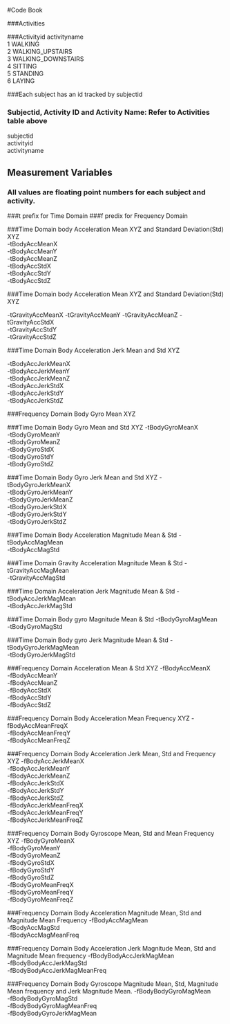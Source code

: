 #Code Book

###Activities

###Activityid       activityname  
1 		 WALKING  
2 		 WALKING_UPSTAIRS  
3 		 WALKING_DOWNSTAIRS  
4 		 SITTING  
5 		 STANDING  
6 		 LAYING  

###Each subject has an id tracked by subjectid

### Subjectid, Activity ID and Activity Name: Refer to Activities table above
subjectid   
activityid                   
activityname 

## Measurement Variables
### All values are floating point numbers for each subject and activity.

###t prefix for Time Domain
###f predix for Frequency Domain

###Time Domain body Acceleration Mean XYZ and Standard Deviation(Std) XYZ              
-tBodyAccMeanX               
-tBodyAccMeanY                
-tBodyAccMeanZ                
-tBodyAccStdX                
-tBodyAccStdY                
-tBodyAccStdZ

###Time Domain body Acceleration Mean XYZ and Standard Deviation(Std) XYZ              

-tGravityAccMeanX 
-tGravityAccMeanY
-tGravityAccMeanZ
-tGravityAccStdX              
-tGravityAccStdY              
-tGravityAccStdZ              

###Time Domain Body Acceleration Jerk Mean and Std XYZ

-tBodyAccJerkMeanX           
-tBodyAccJerkMeanY            
-tBodyAccJerkMeanZ            
-tBodyAccJerkStdX             
-tBodyAccJerkStdY            
-tBodyAccJerkStdZ 


###Frequency Domain Body Gyro Mean  XYZ
            

###Time Domain Body Gyro Mean and Std XYZ
-tBodyGyroMeanX               
-tBodyGyroMeanY               
-tBodyGyroMeanZ              
-tBodyGyroStdX                
-tBodyGyroStdY                
-tBodyGyroStdZ                

###Time Domain Body Gyro Jerk Mean and Std XYZ
-tBodyGyroJerkMeanX          
-tBodyGyroJerkMeanY           
-tBodyGyroJerkMeanZ           
-tBodyGyroJerkStdX            
-tBodyGyroJerkStdY           
-tBodyGyroJerkStdZ            


###Time Domain Body Acceleration Magnitude Mean & Std 
-tBodyAccMagMean              
-tBodyAccMagStd 

###Time Domain Gravity  Acceleration Magnitude Mean & Std 
-tGravityAccMagMean          
-tGravityAccMagStd            

###Time Domain  Acceleration Jerk Magnitude Mean & Std 
-tBodyAccJerkMagMean          
-tBodyAccJerkMagStd 

###Time Domain  Body gyro  Magnitude Mean & Std 
-tBodyGyroMagMean            
-tBodyGyroMagStd              

###Time Domain  Body gyro Jerk Magnitude Mean & Std 
-tBodyGyroJerkMagMean         
-tBodyGyroJerkMagStd          

###Frequency  Domain Acceleration  Mean & Std  XYZ
-fBodyAccMeanX               
-fBodyAccMeanY                
-fBodyAccMeanZ                
-fBodyAccStdX                 
-fBodyAccStdY                
-fBodyAccStdZ                 

###Frequency  Domain Body Acceleration  Mean Frequency  XYZ
-fBodyAccMeanFreqX            
-fBodyAccMeanFreqY            
-fBodyAccMeanFreqZ   
        
###Frequency  Domain Body Acceleration Jerk  Mean, Std and Frequency  XYZ
-fBodyAccJerkMeanX            
-fBodyAccJerkMeanY            
-fBodyAccJerkMeanZ            
-fBodyAccJerkStdX            
-fBodyAccJerkStdY             
-fBodyAccJerkStdZ             
-fBodyAccJerkMeanFreqX        
-fBodyAccJerkMeanFreqY       
-fBodyAccJerkMeanFreqZ        

###Frequency  Domain Body Gyroscope  Mean, Std and Mean Frequency  XYZ
-fBodyGyroMeanX               
-fBodyGyroMeanY               
-fBodyGyroMeanZ              
-fBodyGyroStdX                
-fBodyGyroStdY                
-fBodyGyroStdZ                
-fBodyGyroMeanFreqX          
-fBodyGyroMeanFreqY           
-fBodyGyroMeanFreqZ           

###Frequency Domain Body Acceleration Magnitude  Mean, Std and Magnitude Mean Frequency
-fBodyAccMagMean              
-fBodyAccMagStd              
-fBodyAccMagMeanFreq          

###Frequency Domain  Body Acceleration Jerk Magnitude Mean, Std and Magnitude Mean frequency 
-fBodyBodyAccJerkMagMean      
-fBodyBodyAccJerkMagStd       
-fBodyBodyAccJerkMagMeanFreq 

###Frequency Domain  Body Gyroscope   Magnitude Mean, Std,  Magnitude Mean frequency  and Jerk Magnitude Mean.
-fBodyBodyGyroMagMean         
-fBodyBodyGyroMagStd          
-fBodyBodyGyroMagMeanFreq     
-fBodyBodyGyroJerkMagMean    
